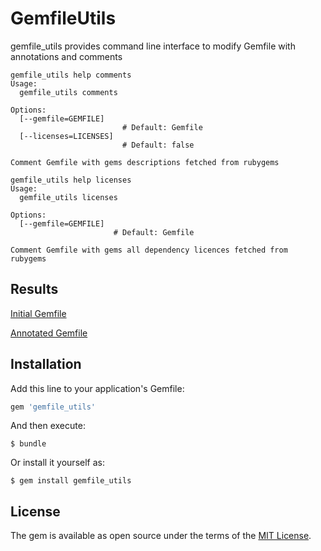 # GemfileUtils

gemfile_utils provides command line interface to modify Gemfile with annotations and comments

```
gemfile_utils help comments
Usage:
  gemfile_utils comments

Options:
  [--gemfile=GEMFILE]
                         # Default: Gemfile
  [--licenses=LICENSES]
                         # Default: false

Comment Gemfile with gems descriptions fetched from rubygems
```


```
gemfile_utils help licenses
Usage:
  gemfile_utils licenses

Options:
  [--gemfile=GEMFILE]
                       # Default: Gemfile

Comment Gemfile with gems all dependency licences fetched from rubygems
```

## Results

[Initial Gemfile](https://github.com/Fivell/gemfile_utils/blob/master/spec/fixtures/initial/Gemfile)

[Annotated Gemfile](https://github.com/Fivell/gemfile_utils/blob/master/spec/fixtures/result/Gemfile)


## Installation

Add this line to your application's Gemfile:

```ruby
gem 'gemfile_utils'
```

And then execute:

    $ bundle

Or install it yourself as:

    $ gem install gemfile_utils

## License

The gem is available as open source under the terms of the [MIT License](http://opensource.org/licenses/MIT).

